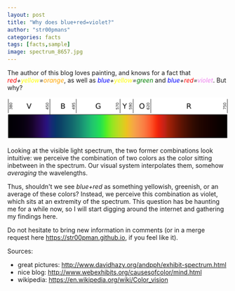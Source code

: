 ```yaml
---
layout: post
title: "Why does blue+red=violet?"
author: "str00pmans"
categories: facts
tags: [facts,sample]
image: spectrum_8657.jpg
---
```


The author of this blog loves painting, and knows for a fact that <span style="color:red">*red*</span>*+*<span style="color:yellow">*yellow*</span>*=*<span style="color:orange">*orange*</span>, as well as <span style="color:blue">*blue*</span>*+*<span style="color:yellow">*yellow*</span>*=*<span style="color:green">*green*</span> and <span style="color:blue">*blue*</span>*+*<span style="color:red">*red*</span>*=*<span style="color:violet">*violet*</span>. But why?

![visible_spectrum](/assets/img/Linear_visible_spectrum.svg.png)


Looking at the visible light spectrum, the two former combinations look intuitive: we perceive the combination of two colors as the color sitting inbetween in the spectrum. Our visual system interpolates them, somehow *averaging* the wavelengths.

Thus, shouldn't we see *blue+red* as something yellowish, greenish, or an average of these colors? Instead, we perceive this combination as violet, which sits at an extremity of the spectrum. This question has be haunting me for a while now, so I will start digging around the internet and gathering my findings here.

Do not hesitate to bring new information in comments (or in a merge request here https://str00pman.github.io, if you feel like it).

Sources:
- great pictures: http://www.davidhazy.org/andpph/exhibit-spectrum.html
- nice blog: http://www.webexhibits.org/causesofcolor/mind.html
- wikipedia: https://en.wikipedia.org/wiki/Color_vision
